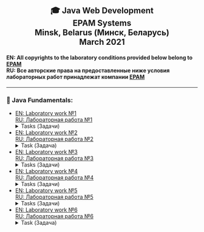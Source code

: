 <h2 align="center"> 🎓 Java Web Development<br/>EPAM Systems<br/>Minsk, Belarus (Минск, Беларусь)<br/>March 2021</h2>

#### EN: All copyrights to the laboratory conditions provided below belong to [EPAM](https://www.epam.com/) <br/>RU: Все авторские права на предоставленные ниже условия лабораторных работ принадлежат компании [EPAM](https://www.epam.com/)
---
### 📘 Java Fundamentals:
 + [EN: Laboratory work №1<br/>RU: Лабораторная работа №1](https://github.com/KissLinkA-205/EPAM-Labs/tree/main/lab1) <details close> <summary> Tasks (Задачи) </summary> Общие требования к коду задач:<br/><br/> • При написании приложений обязательно используйте Java Code Convention.<br/>• Не размещайте код всего приложения в одном методе (даже если задача вам кажется маленькой и “там же нечего писать”). <br/>• Обязательно используйте пакеты.<br/>• Именуйте переменные, методы, класс и прочее так, чтобы можно было понять назначение элемента. Не используйте сокращений, только если это не общепринятые сокращения. <ul><details close><summary> [ ▫️ Task 1](https://github.com/KissLinkA-205/EPAM-Labs/tree/main/lab1/src/by/epamtc/task1)</summary> Написать программу, позволяющую по последней цифре числа определить последнюю цифру его квадрата.  </details></ul> <ul><details close><summary> [ ▫️ Task 2](https://github.com/KissLinkA-205/EPAM-Labs/tree/main/lab1/src/by/epamtc/task2)</summary>  Составить программу, которая по заданным году и номеру месяца определяет количество дней в этом месяце и корректно определялись все високосные года. </details></ul>  <ul><details close><summary> [ ▫️ Task 3](https://github.com/KissLinkA-205/EPAM-Labs/tree/main/lab1/src/by/epamtc/task3)</summary> Окружность вписана в квадрат заданной площади. Найти площадь квадрата, вписанного в эту окружность. Во сколько раз площадь вписанного квадрата меньше площади заданного? </details></ul> <ul><details close><summary> [ ▫️ Task 4](https://github.com/KissLinkA-205/EPAM-Labs/tree/main/lab1/src/by/epamtc/task4)</summary>  Составить программу, печатающую значение true, если указанное высказывание является истинным, и false — в противном случае: среди заданных целых чисел А, В, С, D есть хотя бы два четных.</details></ul> <ul><details close><summary> [ ▫️ Task 5](https://github.com/KissLinkA-205/EPAM-Labs/tree/main/lab1/src/by/epamtc/task5) </summary>Составить программу, печатающую значение true, если указанное высказывание является истинным, и false — в противном случае: является ли целое число совершенным  (сумма делителей равна самому числу).</details></ul> <ul><details close><summary> [ ▫️ Task 6](https://github.com/KissLinkA-205/EPAM-Labs/tree/main/lab1/src/by/epamtc/task6)</summary> Идет n-я секунда суток, определить, сколько полных часов, полных минут и секунд прошло к этому моменту</details></ul> <ul><details close><summary> [ ▫️ Task 7](https://github.com/KissLinkA-205/EPAM-Labs/tree/main/lab1/src/by/epamtc/task7)</summary> Даны две точки А(х1, у1) и В(х2, у2). Составить алгоритм, определяющий, которая из точек находится ближе к началу координат. x y.</details></ul> <ul><details close><summary> [ ▫️ Task 8](https://github.com/KissLinkA-205/EPAM-Labs/tree/main/lab1/src/by/epamtc/task8)</summary> Вычислить значение функции.<br/>F(x)={-x^2+3x+6, если x >= 3; 1/(x^3-6), если x < 3}</details></ul> <ul><details close><summary>[ ▫️ Task 9](https://github.com/KissLinkA-205/EPAM-Labs/tree/main/lab1/src/by/epamtc/task9)</summary> Вычислить длину окружности и площадь круга одного и того же заданного радиуса R.</details></ul> <ul><details close><summary>[ ▫️ Task 10](https://github.com/KissLinkA-205/EPAM-Labs/tree/main/lab1/src/by/epamtc/task10)</summary> Составить программу для вычисления значений функции F(x) на отрезке [а, b] с шагом h. Результат представить в виде таблицы, первый столбец которой – значения аргумента, второй - соответствующие значения функции.<br/>F(x) = tg(x)</details></ul></details>
 + [EN: Laboratory work №2<br/>RU: Лабораторная работа №2](https://github.com/KissLinkA-205/EPAM-Labs/tree/main/lab2)<details close> <summary> Task (Задача) </summary> Создать класс Мяч. Создать класс Корзина. Наполнить корзину мячиками. Определить вес мячиков в корзине и количество синих мячиков.</details>
 + [EN: Laboratory work №3<br/>RU: Лабораторная работа №3](https://github.com/KissLinkA-205/EPAM-Labs/tree/main/lab3)<details close> <summary> Tasks (Задачи) </summary> <ul><details close><summary> [ ▫️ Task 1](https://github.com/KissLinkA-205/EPAM-Labs/tree/main/lab3/src/by/epamtc/task1)</summary>Создание типа Array, который является классом оболочкой над массивом целого типа. В данном типе должны быть реализованы конструкторы (позволяющие несколькими способами создавать объекты типа), get-ы, set-ы и переопределенные методы класса Object (toString(), equals(), hasCode()).<br/><br/>Программа должна иметь следующие возможности:<br/>1 - Сортировать массив тримя способами.<br/>2 - Осуществлять поиск элемента массива (использовать алгоритм бинарного поиска).<br/>3 - Нахождение максимального и минимального элемента массива.<br/>4 - Получить все простые числа находящиеся в массиве.<br/>5 - Получить все числа Фибонначчи находящиеся в массиве.<br/>6 - Получить все трехзначные числа, в десятичной записи которых нет одинаковых цифр.<br/>7 - Заполнения элементов массива и с консоли, и с файла и с помощью генерации случайных чисел.<br/> </details></ul> <ul><details close><summary>[ ▫️ Task 2](https://github.com/KissLinkA-205/EPAM-Labs/tree/main/lab3/src/by/epamtc/task2)</summary> Дан непрямоугольный целочисленный массив (jagged array). Реализовать алгоритм "пузырьковой" сортировки, таким образом, чтобы была возможность упорядочить строки матрицы:<br/><br/>• в порядке возрастания (убывания) сумм элементов строк матрицы;<br/>• в порядке возрастания (убывания) максимальных элементов строк матрицы;<br/>• в порядке возрастания (убывания) минимальных элементов строк матрицы.<br/>Для сортировки методы класса Arrays не использовать! Основное требование избежать повтора кода!!!!!</ul></details>
+ [EN: Laboratory work №4<br/>RU: Лабораторная работа №4](https://github.com/KissLinkA-205/EPAM-Labs/tree/main/lab4)<details close> <summary> Tasks (Задачи) </summary> Программа обработки текста, который может быть получен как с консоли, так и с файла.<br/><ul><details close><summary> [ ▫️ Task 1](https://github.com/KissLinkA-205/EPAM-Labs/tree/main/lab4/src/by/epamtc/jwd/task1)</summary>В каждом слове k-ю букву заменить заданным символом. Если k больше длины слова, корректировку не выполнять.</details></ul><ul><details close><summary> [ ▫️ Task 2](https://github.com/KissLinkA-205/EPAM-Labs/tree/main/lab4/src/by/epamtc/jwd/task2)</summary>В тексте после буквы Р, если она не последняя в слове, ошибочно напечатана буква А вместо О. Внести исправления в текст.</details></ul><ul><details close><summary> [ ▫️ Task 3](https://github.com/KissLinkA-205/EPAM-Labs/tree/main/lab4/src/by/epamtc/jwd/task3)</summary>В тексте слова заданной длины заменить указанной подстрокой, длина которой может не совпадать с длиной слова.</details></ul><ul><details close><summary> [ ▫️ Task 4](https://github.com/KissLinkA-205/EPAM-Labs/tree/main/lab4/src/by/epamtc/jwd/task4)</summary>Из небольшого текста удалить все символы, кроме пробелов, не являющиеся буквами. Между последовательностями подряд идущих букв оставить хотя бы один пробел.</details></ul><ul><details close><summary> [ ▫️ Task 5](https://github.com/KissLinkA-205/EPAM-Labs/tree/main/lab4/src/by/epamtc/jwd/task5)</summary>Из текста удалить все слова заданной длины, начинающиеся на согласную букву.</details></ul>
 + [EN: Laboratory work №5<br/>RU: Лабораторная работа №5](https://github.com/KissLinkA-205/EPAM-Labs/tree/main/lab5)<details close> <summary> Tasks (Задачи) </summary>Задания необходимо выполнить с помощью командной строки и написать отчет.<br/><ul><details close><summary> [ ▫️ Task 1](https://github.com/KissLinkA-205/EPAM-Labs/tree/main/lab5/src/by/epamtc/jwd/task1)</summary>Создать класс Hello, который будет приветствовать любого пользователя при вводе его имени через командную строку.</details></ul><ul><details close><summary> [ ▫️ Task 2](https://github.com/KissLinkA-205/EPAM-Labs/tree/main/lab5/src/by/epamtc/jwd/task2)</summary>Создать приложение, которое отображает в окне консоли аргументы командной строки метода main() в обратном порядке.</details></ul><ul><details close><summary> [ ▫️ Task 3](https://github.com/KissLinkA-205/EPAM-Labs/tree/main/lab5/src/by/epamtc/jwd/task3)</summary>Создать приложение, выводящее заданное количество случайных чисел с переходом и без перехода на новую строку.</details></ul><ul><details close><summary> [ ▫️ Task 4](https://github.com/KissLinkA-205/EPAM-Labs/tree/main/lab5/src/by/epamtc/jwd/task4)</summary>Создать приложение для ввода пароля из командной строки и сравнения его со строкой-образцом.</details></ul><ul><details close><summary> [ ▫️ Task 5](https://github.com/KissLinkA-205/EPAM-Labs/tree/main/lab5/src/by/epamtc/jwd/task5)</summary>Создать программу ввода целых чисел как аргументов командной строки, подсчета их суммы (произведения) и вывода результата на консоль.</details></ul><ul><details close><summary> [ ▫️ Task 6](https://github.com/KissLinkA-205/EPAM-Labs/tree/main/lab5/src/by/epamtc/jwd/task6)</summary>Приложение, выводящее фамилию разработчика и за сколько дней готов выполнить задание. Необходимо рассчитать дату и время сдачи задания. Для получения даты и времени использовать класс Calendar из пакета java.util.</details></ul><ul><details close><summary> [ ▫️ Task 7](https://github.com/KissLinkA-205/EPAM-Labs/tree/main/lab5/src/by/epamtc/jwd/task7)</summary>Создать приложение, получающее дату рождения (день, месяц и год) и определяющее в какой день недели Вы родились, сколько Вам полных лет и поздравляет с днем рождения, если оно сегодня (использовать класс Calendar из пакета java.util).</details></ul>
  + [EN: Laboratory work №6<br/>RU: Лабораторная работа №6](https://github.com/KissLinkA-205/EPAM-Labs/tree/main/lab6)<details close> <summary> Task (Задача) </summary>**Авиакомпания.** Определить иерархию самолетов. Создать авиакомпанию. Посчитать общую вместимость и грузоподъемность. Провести сортировку самолетов компании на основе одного и нескольких параметров. Найти самолет в компании, соответствующий заданному диапазону параметров потребления горючего.</details>
